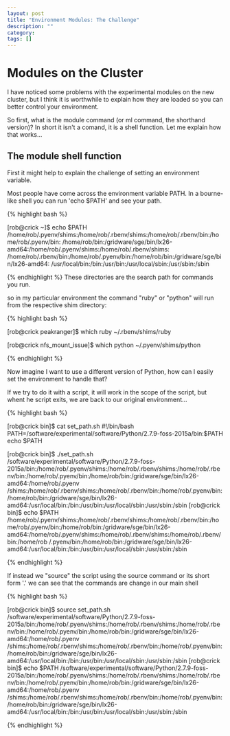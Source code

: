 ```yaml
---
layout: post
title: "Environment Modules: The Challenge"
description: ""
category: 
tags: []
---
```


# Modules on the Cluster

I have noticed some problems with the experimental modules on the new cluster, but I think it is worthwhile to explain how they are loaded so you can better control your environment.


So first, what is the module command (or ml command, the shorthand version)? In short it isn't a comand, it is a shell function. Let me explain how that works...

## The module shell function

First it might help to explain the challenge of setting an environment variable.

Most people have come across the environment variable PATH. In a bourne-like shell you can run 'echo $PATH' and see your path.

{% highlight bash %}

[rob@crick ~]$ echo $PATH
/home/rob/.pyenv/shims:/home/rob/.rbenv/shims:/home/rob/.rbenv/bin:/home/rob/.pyenv/bin:
/home/rob/bin:/gridware/sge/bin/lx26-amd64:/home/rob/.pyenv/shims:/home/rob/.rbenv/shims:
/home/rob/.rbenv/bin:/home/rob/.pyenv/bin:/home/rob/bin:/gridware/sge/bin/lx26-amd64:
/usr/local/bin:/bin:/usr/bin:/usr/local/sbin:/usr/sbin:/sbin

{% endhighlight %}
These directories are the search path for commands you run.

so in my particular environment the command "ruby" or "python" will run from the respective shim directory:

{% highlight bash %}

[rob@crick peakranger]$ which ruby
~/.rbenv/shims/ruby

[rob@crick nfs_mount_issue]$ which python
~/.pyenv/shims/python

{% endhighlight %}

Now imagine I want to use a different version of Python, how can I easily set the environment to handle that?

If we try to do it with a script, it will work in the scope of the script, but whent he script exits, we are back to our original environment...

{% highlight bash %}

[rob@crick bin]$ cat set_path.sh
#!/bin/bash
PATH=/software/experimental/software/Python/2.7.9-foss-2015a/bin:$PATH
echo $PATH

[rob@crick bin]$ ./set_path.sh
/software/experimental/software/Python/2.7.9-foss-2015a/bin:/home/rob/.pyenv/shims:/home/rob/.rbenv/shims:/home/rob/.rbenv/bin:/home/rob/.pyenv/bin:/home/rob/bin:/gridware/sge/bin/lx26-amd64:/home/rob/.pyenv
/shims:/home/rob/.rbenv/shims:/home/rob/.rbenv/bin:/home/rob/.pyenv/bin:/home/rob/bin:/gridware/sge/bin/lx26-amd64:/usr/local/bin:/bin:/usr/bin:/usr/local/sbin:/usr/sbin:/sbin
[rob@crick bin]$ echo $PATH
/home/rob/.pyenv/shims:/home/rob/.rbenv/shims:/home/rob/.rbenv/bin:/home/rob/.pyenv/bin:/home/rob/bin:/gridware/sge/bin/lx26-amd64:/home/rob/.pyenv/shims:/home/rob/.rbenv/shims:/home/rob/.rbenv/bin:/home/rob
/.pyenv/bin:/home/rob/bin:/gridware/sge/bin/lx26-amd64:/usr/local/bin:/bin:/usr/bin:/usr/local/sbin:/usr/sbin:/sbin

{% endhighlight %} 

If instead we "source" the script using the source command or its short form '.' we can see that the commands are change in our main shell

{% highlight bash %}

[rob@crick bin]$ source set_path.sh
/software/experimental/software/Python/2.7.9-foss-2015a/bin:/home/rob/.pyenv/shims:/home/rob/.rbenv/shims:/home/rob/.rbenv/bin:/home/rob/.pyenv/bin:/home/rob/bin:/gridware/sge/bin/lx26-amd64:/home/rob/.pyenv
/shims:/home/rob/.rbenv/shims:/home/rob/.rbenv/bin:/home/rob/.pyenv/bin:/home/rob/bin:/gridware/sge/bin/lx26-amd64:/usr/local/bin:/bin:/usr/bin:/usr/local/sbin:/usr/sbin:/sbin
[rob@crick bin]$ echo $PATH
/software/experimental/software/Python/2.7.9-foss-2015a/bin:/home/rob/.pyenv/shims:/home/rob/.rbenv/shims:/home/rob/.rbenv/bin:/home/rob/.pyenv/bin:/home/rob/bin:/gridware/sge/bin/lx26-amd64:/home/rob/.pyenv
/shims:/home/rob/.rbenv/shims:/home/rob/.rbenv/bin:/home/rob/.pyenv/bin:/home/rob/bin:/gridware/sge/bin/lx26-amd64:/usr/local/bin:/bin:/usr/bin:/usr/local/sbin:/usr/sbin:/sbin

{% endhighlight %}


